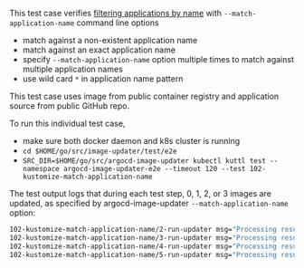 This test case verifies [filtering applications by name](https://argocd-image-updater.readthedocs.io/en/stable/install/reference/#flags) with `--match-application-name` command line options
* match against a non-existent application name
* match against an exact application name
* specify `--match-application-name` option multiple times to match against multiple application names
* use wild card `*` in application name pattern

This test case uses image from public container registry and application source from public GitHub repo.

To run this individual test case,

* make sure both docker daemon and k8s cluster is running
* `cd $HOME/go/src/image-updater/test/e2e`
* `SRC_DIR=$HOME/go/src/argocd-image-updater kubectl kuttl test --namespace argocd-image-updater-e2e --timeout 120 --test 102-kustomize-match-application-name`

The test output logs that during each test step, 0, 1, 2, or 3 images are updated, as specified by argocd-image-updater `--match-application-name` option:
```bash
102-kustomize-match-application-name/2-run-updater msg="Processing results: applications=0 images_considered=0 images_skipped=0 images_updated=0 errors=0"
102-kustomize-match-application-name/3-run-updater msg="Processing results: applications=1 images_considered=1 images_skipped=0 images_updated=1 errors=0"
102-kustomize-match-application-name/4-run-updater msg="Processing results: applications=2 images_considered=2 images_skipped=0 images_updated=2 errors=0"
102-kustomize-match-application-name/5-run-updater msg="Processing results: applications=3 images_considered=3 images_skipped=0 images_updated=3 errors=0"
```